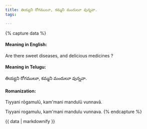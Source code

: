 ```yaml
---
title: తియ్యని రోగములూ, కమ్మని మందులూ వున్నవా.
tags:

---
```


{% capture data %}
#### Meaning in English:
Are there sweet diseases, and delicious medicines ?

#### Meaning in Telugu:
తియ్యని రోగములూ, కమ్మని మందులూ వున్నవా.

#### Romanization:
Tiyyani rōgamulū, kam'mani mandulū vunnavā.

Tiyyani rogamulu, kam'mani mandulu vunnava.
{% endcapture %}

{{ data | markdownify }}

